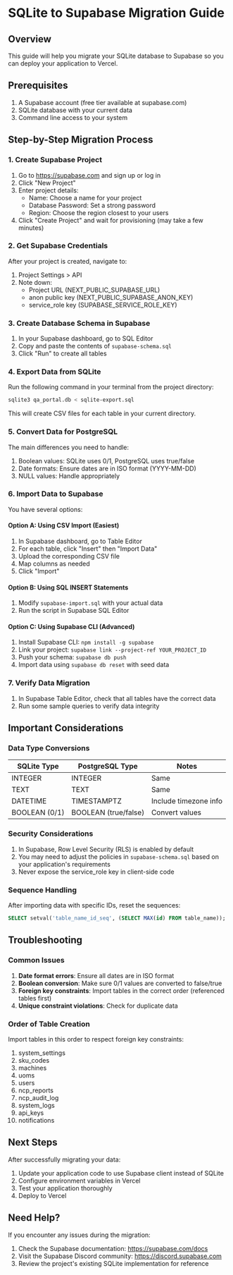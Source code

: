 # SQLite to Supabase Migration Guide

## Overview
This guide will help you migrate your SQLite database to Supabase so you can deploy your application to Vercel.

## Prerequisites
1. A Supabase account (free tier available at supabase.com)
2. SQLite database with your current data
3. Command line access to your system

## Step-by-Step Migration Process

### 1. Create Supabase Project
1. Go to https://supabase.com and sign up or log in
2. Click "New Project"
3. Enter project details:
   - Name: Choose a name for your project
   - Database Password: Set a strong password
   - Region: Choose the region closest to your users
4. Click "Create Project" and wait for provisioning (may take a few minutes)

### 2. Get Supabase Credentials
After your project is created, navigate to:
1. Project Settings > API
2. Note down:
   - Project URL (NEXT_PUBLIC_SUPABASE_URL)
   - anon public key (NEXT_PUBLIC_SUPABASE_ANON_KEY)
   - service_role key (SUPABASE_SERVICE_ROLE_KEY)

### 3. Create Database Schema in Supabase
1. In your Supabase dashboard, go to SQL Editor
2. Copy and paste the contents of `supabase-schema.sql`
3. Click "Run" to create all tables

### 4. Export Data from SQLite
Run the following command in your terminal from the project directory:
```bash
sqlite3 qa_portal.db < sqlite-export.sql
```

This will create CSV files for each table in your current directory.

### 5. Convert Data for PostgreSQL
The main differences you need to handle:
1. Boolean values: SQLite uses 0/1, PostgreSQL uses true/false
2. Date formats: Ensure dates are in ISO format (YYYY-MM-DD)
3. NULL values: Handle appropriately

### 6. Import Data to Supabase
You have several options:

#### Option A: Using CSV Import (Easiest)
1. In Supabase dashboard, go to Table Editor
2. For each table, click "Insert" then "Import Data"
3. Upload the corresponding CSV file
4. Map columns as needed
5. Click "Import"

#### Option B: Using SQL INSERT Statements
1. Modify `supabase-import.sql` with your actual data
2. Run the script in Supabase SQL Editor

#### Option C: Using Supabase CLI (Advanced)
1. Install Supabase CLI: `npm install -g supabase`
2. Link your project: `supabase link --project-ref YOUR_PROJECT_ID`
3. Push your schema: `supabase db push`
4. Import data using `supabase db reset` with seed data

### 7. Verify Data Migration
1. In Supabase Table Editor, check that all tables have the correct data
2. Run some sample queries to verify data integrity

## Important Considerations

### Data Type Conversions
| SQLite Type | PostgreSQL Type | Notes |
|-------------|-----------------|-------|
| INTEGER | INTEGER | Same |
| TEXT | TEXT | Same |
| DATETIME | TIMESTAMPTZ | Include timezone info |
| BOOLEAN (0/1) | BOOLEAN (true/false) | Convert values |

### Security Considerations
1. In Supabase, Row Level Security (RLS) is enabled by default
2. You may need to adjust the policies in `supabase-schema.sql` based on your application's requirements
3. Never expose the service_role key in client-side code

### Sequence Handling
After importing data with specific IDs, reset the sequences:
```sql
SELECT setval('table_name_id_seq', (SELECT MAX(id) FROM table_name));
```

## Troubleshooting

### Common Issues
1. **Date format errors**: Ensure all dates are in ISO format
2. **Boolean conversion**: Make sure 0/1 values are converted to false/true
3. **Foreign key constraints**: Import tables in the correct order (referenced tables first)
4. **Unique constraint violations**: Check for duplicate data

### Order of Table Creation
Import tables in this order to respect foreign key constraints:
1. system_settings
2. sku_codes
3. machines
4. uoms
5. users
6. ncp_reports
7. ncp_audit_log
8. system_logs
9. api_keys
10. notifications

## Next Steps
After successfully migrating your data:
1. Update your application code to use Supabase client instead of SQLite
2. Configure environment variables in Vercel
3. Test your application thoroughly
4. Deploy to Vercel

## Need Help?
If you encounter any issues during the migration:
1. Check the Supabase documentation: https://supabase.com/docs
2. Visit the Supabase Discord community: https://discord.supabase.com
3. Review the project's existing SQLite implementation for reference